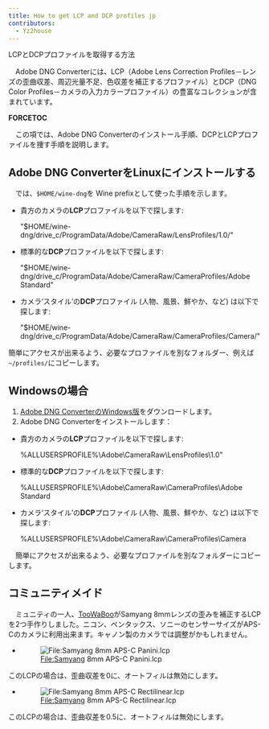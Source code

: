 ```yaml
---
title: How to get LCP and DCP profiles jp
contributors:
  - Yz2house
---
```


<div class="pagetitle">

LCPとDCPプロファイルを取得する方法

</div>

　Adobe DNG Converterには、LCP（Adobe Lens Correction
Profiles－レンズの歪曲収差、周辺光量不足、色収差を補正するプロファイル）とDCP（DNG
Color
Profiles－カメラの入力カラープロファイル）の豊富なコレクションが含まれています。

__FORCETOC__

　この項では、Adobe DNG
Converterのインストール手順、DCPとLCPプロファイルを捜す手順を説明します。

## Adobe DNG ConverterをLinuxにインストールする

　では、`$HOME/wine-dng`を Wine prefixとして使った手順を示します。

- 貴方のカメラの**LCP**プロファイルを以下で探します:

  
    "$HOME/wine-dng/drive_c/ProgramData/Adobe/CameraRaw/LensProfiles/1.0/"

- 標準的な**DCP**プロファイルを以下で探します:

  
    "$HOME/wine-dng/drive_c/ProgramData/Adobe/CameraRaw/CameraProfiles/Adobe Standard"

- カメラ‘スタイル’の**DCP**プロファイル (人物、風景、鮮やか、など)
  は以下で探します:

  
    "$HOME/wine-dng/drive_c/ProgramData/Adobe/CameraRaw/CameraProfiles/Camera/"

簡単にアクセスが出来るよう、必要なプロファイルを別なフォルダー、例えば`~/profiles/`にコピーします。

## Windowsの場合

1.  [Adobe DNG
    ConverterのWindows版](http://suportdownloads.adobe.com/product.jsp?product=106&platform/=Windows)をダウンロードします。
2.  Adobe DNG Converterをインストールします：

- 貴方のカメラの**LCP**プロファイルを以下で探します:

  
    %ALLUSERSPROFILE%\Adobe\CameraRaw\LensProfiles\1.0"

- 標準的な**DCP**プロファイルを以下で探します:

  
    %ALLUSERSPROFILE%\Adobe\CameraRaw\CameraProfiles\Adobe Standard

- カメラ‘スタイル’の**DCP**プロファイル (人物、風景、鮮やか、など)
  は以下で探します:

  
    %ALLUSERSPROFILE%\Adobe\CameraRaw\CameraProfiles\Camera

　簡単にアクセスが出来るよう、必要なプロファイルを別なフォルダーにコピーします。

## コミュニティメイド

　ミュニティの一人、[TooWaBoo](http://discuss.pixls.us/u/toowaboo)がSamyang
8mmレンズの歪みを補正するLCPを2つ手作りしました。ニコン、ペンタックス、ソニーのセンサーサイズがAPS-Cのカメラに利用出来ます。キャノン製のカメラでは調整がかもしれません。

- <figure>
  <img src="/images/Samyang_8mm_APS-C_Panini.lcp"
  title="File:Samyang 8mm APS-C Panini.lcp" />
  <figcaption><a href="File:Samyang">File:Samyang</a> 8mm APS-C
  Panini.lcp</figcaption>
  </figure>

  
このLCPの場合は、歪曲収差を0に、オートフィルは無効にします。

- <figure>
  <img src="/images/Samyang_8mm_APS-C_Rectilinear.lcp"
  title="File:Samyang 8mm APS-C Rectilinear.lcp" />
  <figcaption><a href="File:Samyang">File:Samyang</a> 8mm APS-C
  Rectilinear.lcp</figcaption>
  </figure>

  
このLCPの場合は、歪曲収差を0.5に、オートフィルは無効にします。

